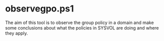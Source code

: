 # observegpo.ps1

The aim of this tool is to observe the group policy in a domain and make some conclusions about what the policies in SYSVOL are doing and where they apply.
